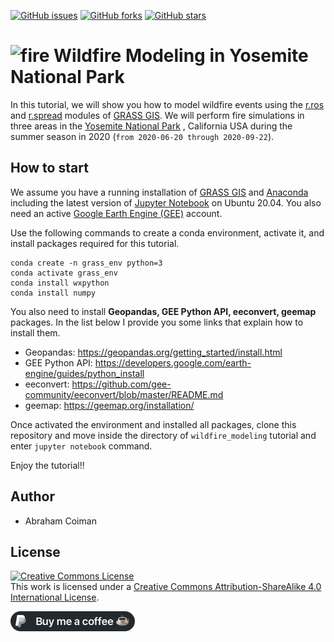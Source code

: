 [![GitHub issues](https://img.shields.io/github/issues/acoiman/wildfire_modeling)](https://github.com/acoiman/wildfire_modeling/issues)  [![GitHub forks](https://img.shields.io/github/forks/acoiman/wildfire_modeling)](https://github.com/acoiman/wildfire_modeling/network)  [![GitHub stars](https://img.shields.io/github/stars/acoiman/wildfire_modeling)](https://github.com/acoiman/wildfire_modeling/stargazers)



# ![fire](https://github.githubassets.com/images/icons/emoji/unicode/1f525.png) ​Wildfire Modeling in Yosemite National Park

In this tutorial, we will show you how to model wildfire events using the [r.ros](https://grass.osgeo.org/grass78/manuals/r.ros.html) and [r.spread](https://grass.osgeo.org/grass78/manuals/r.spread.html) modules of  [GRASS GIS](https://grass.osgeo.org/). We will perform fire simulations in three areas in the [Yosemite National Park](https://www.nps.gov/yose/index.htm) , California USA  during the summer season in 2020 (`from 2020-06-20 through 2020-09-22`). 

## How to start

We assume you have a running installation of  [GRASS GIS](https://grass.osgeo.org/)  and  [Anaconda](https://www.anaconda.com/) including the latest version of [Jupyter Notebook](https://jupyter.org/) on Ubuntu 20.04. You also need an active [Google Earth Engine (GEE)](https://earthengine.google.com/) account. 

Use the following commands to create a conda environment, activate it, and install packages required for this tutorial.

```
conda create -n grass_env python=3
conda activate grass_env
conda install wxpython
conda install numpy
```

You also need to install **Geopandas, GEE Python API, eeconvert, geemap** packages. In the list below I provide you some links that explain how to install them.

- Geopandas: https://geopandas.org/getting_started/install.html
- GEE Python API: https://developers.google.com/earth-engine/guides/python_install
- eeconvert: https://github.com/gee-community/eeconvert/blob/master/README.md
- geemap: https://geemap.org/installation/

Once activated the environment and installed all packages, clone this repository and move inside the directory of  `wildfire_modeling` tutorial and enter `jupyter notebook` command.

Enjoy the tutorial!!



## Author

- Abraham Coiman



## License

<a rel="license" href="http://creativecommons.org/licenses/by-sa/4.0/"><img alt="Creative Commons License" style="border-width:0" src="https://i.creativecommons.org/l/by-sa/4.0/88x31.png" /></a><br />This work is licensed under a <a rel="license" href="http://creativecommons.org/licenses/by-sa/4.0/">Creative Commons Attribution-ShareAlike 4.0 International License</a>.

<a href="${YOUR_URL}">
  <img height="32" src=https://raw.githubusercontent.com/everdrone/coolbadge/master/badges/Paypal/Coffee/Dark/Short.png />
</a>
